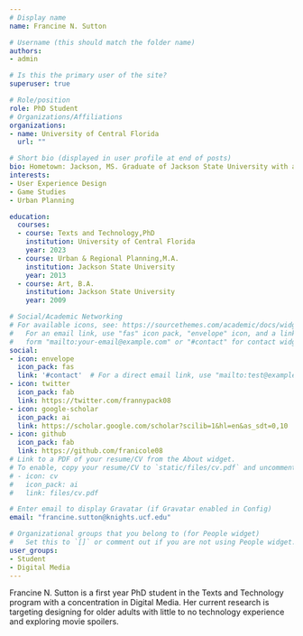 ```yaml
---
# Display name
name: Francine N. Sutton

# Username (this should match the folder name)
authors:
- admin

# Is this the primary user of the site?
superuser: true

# Role/position
role: PhD Student
# Organizations/Affiliations
organizations:
- name: University of Central Florida
  url: ""

# Short bio (displayed in user profile at end of posts)
bio: Hometown: Jackson, MS. Graduate of Jackson State University with a B.A. in Art and M.A. in Urban & Regional Planning.
interests:
- User Experience Design
- Game Studies
- Urban Planning

education:
  courses:
  - course: Texts and Technology,PhD
    institution: University of Central Florida
    year: 2023
  - course: Urban & Regional Planning,M.A.
    institution: Jackson State University
    year: 2013
  - course: Art, B.A.
    institution: Jackson State University
    year: 2009

# Social/Academic Networking
# For available icons, see: https://sourcethemes.com/academic/docs/widgets/#icons
#   For an email link, use "fas" icon pack, "envelope" icon, and a link in the
#   form "mailto:your-email@example.com" or "#contact" for contact widget.
social:
- icon: envelope
  icon_pack: fas
  link: '#contact'  # For a direct email link, use "mailto:test@example.org".
- icon: twitter
  icon_pack: fab
  link: https://twitter.com/frannypack08
- icon: google-scholar
  icon_pack: ai
  link: https://scholar.google.com/scholar?scilib=1&hl=en&as_sdt=0,10
- icon: github
  icon_pack: fab
  link: https://github.com/franicole08
# Link to a PDF of your resume/CV from the About widget.
# To enable, copy your resume/CV to `static/files/cv.pdf` and uncomment the lines below.  
# - icon: cv
#   icon_pack: ai
#   link: files/cv.pdf

# Enter email to display Gravatar (if Gravatar enabled in Config)
email: "francine.sutton@knights.ucf.edu"

# Organizational groups that you belong to (for People widget)
#   Set this to `[]` or comment out if you are not using People widget.  
user_groups:
- Student
- Digital Media
---
```


Francine N. Sutton is a first year PhD student in the Texts and Technology program with a concentration in Digital Media.
Her current research is targeting designing for older adults with little to no technology experience and exploring movie spoilers.
